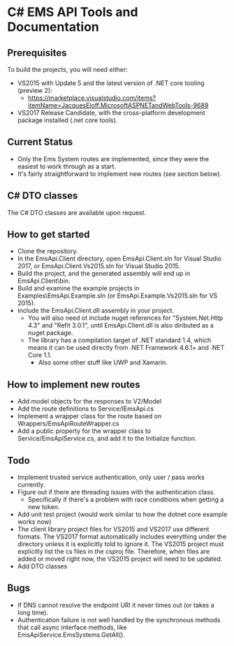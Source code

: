 # C\# EMS API Tools and Documentation

## Prerequisites
To build the projects, you will need either:
* VS2015 with Update 5 and the latest version of .NET core tooling (preview 2): 
	* https://marketplace.visualstudio.com/items?itemName=JacquesEloff.MicrosoftASPNETandWebTools-9689
* VS2017 Release Candidate, with the cross-platform development package installed (.net core tools).

## Current Status
* Only the Ems System routes are implemented, since they were the easiest to work through as a start. 
* It's fairly straightforward to implement new routes (see section below).

## C\# DTO classes
The C\# DTO classes are available upon request.

## How to get started
* Clone the repository.
* In the EmsApi.Client directory, open EmsApi.Client.sln for Visual Studio 2017, or EmsApi.Client.Vs2015.sln for Visual Studio 2015.
* Build the project, and the generated assembly will end up in EmsApi.Client\bin.
* Build and examine the example projects in Examples\EmsApi.Example.sln (or EmsApi.Example.Vs2015.sln for VS 2015).
* Include the EmsApi.Client.dll assembly in your project.
	* You will also need ot include nuget references for "System.Net.Http 4.3" and "Refit 3.0.1", until EmsApi.Client.dll is also diributed as a nuget package.
	* The library has a compilation target of .NET standard 1.4, which means it can be used directly from .NET Framework 4.6.1+ and .NET Core 1.1.
		* Also some other stuff like UWP and Xamarin.

## How to implement new routes
* Add model objects for the responses to V2/Model
* Add the route definitions to Service/IEmsApi.cs
* Implement a wrapper class for the route based on Wrappers/EmsApiRouteWrapper.cs
* Add a public property for the wrapper class to Service/EmsApiService.cs, and add it to the Initialize function.

## Todo
* Implement trusted service authentication, only user / pass works currently.
* Figure out if there are threading issues with the authentication class.
    * Specifically if there's a problem with race conditions when getting a new token.
* Add unit test project (would work similar to how the dotnet core example works now)
* The client library project files for VS2015 and VS2017 use different formats. The VS2017 format automatically includes everything under the directory unless it is explicitly told to ignore it. The VS2015 project must explicitly list the cs files in the csproj file. Therefore, when files are added or moved right now, the VS2015 project will need to be updated.
* Add DTO classes

## Bugs
* If DNS cannot resolve the endpoint URI it never times out (or takes a long time).
* Authentication failure is not well handled by the synchronous methods that call async interface methods, like EmsApiService.EmsSystems.GetAll().